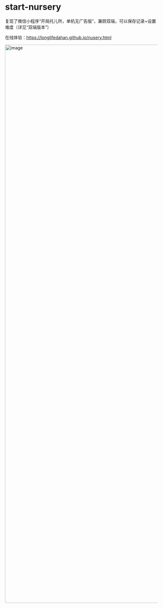 # start-nursery
复现了微信小程序“开局托儿所，单机无广告版”，兼顾双端，可以保存记录+设置难度（详见“双端版本”）

在线体验：https://longlifedahan.github.io/nusery.html


<img width="3840" height="1838" alt="image" src="https://github.com/user-attachments/assets/5c92190c-1293-4ef7-8337-17c8c047208d" />
